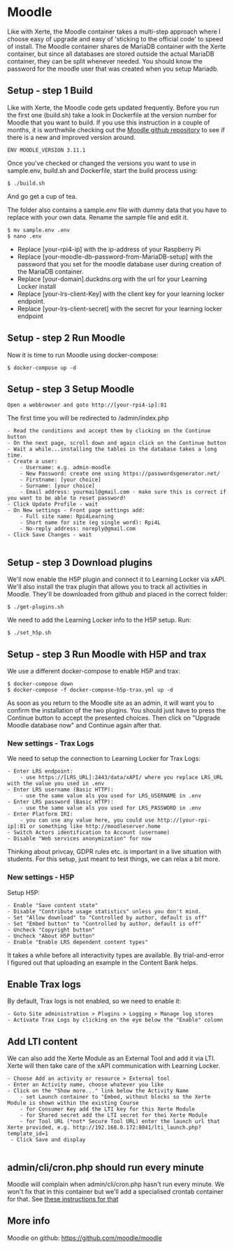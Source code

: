 # Moodle

Like with Xerte, the Moodle container takes a multi-step approach where I choose easy of upgrade and easy of 'sticking to the official code' to speed of install.
The Moodle container shares de MariaDB container with the Xerte container, but since all databases are stored outside the actual MariaDB container, they can be split whenever needed.
You should know the password for the moodle user that was created when you setup Mariadb.

## Setup - step 1 Build
Like with Xerte, the Moodle code gets updated frequently. Before you run the first one (build.sh) take a look in Dockerfile at the version number for Moodle that you want to build.
If you use this instruction in a couple of months, it is worthwhile checking out the [Moodle github repository](https://github.com/moodle/moodle/releases) to see if there is a new and improved version around.

```
ENV MOODLE_VERSION 3.11.1
```
Once you've checked or changed the versions you want to use in sample.env, build.sh and Dockerfile, start the build process using:
```
$ ./build.sh
```
And go get a cup of tea.

The folder also contains a sample.env file with dummy data that you have to replace with your own data. Rename the sample file and edit it.
```
$ mv sample.env .env
$ nano .env
```
- Replace [your-rpi4-ip] with the ip-address of your Raspberry Pi
- Replace [your-moodle-db-password-from-MariaDB-setup] with the password that you set for the moodle database user during creation of the MariaDB container.
- Replace [your-domain].duckdns.org with the url for your Learning Locker install
- Replace [your-lrs-client-Key] with the client key for your learning locker endpoint.
- Replace [your-lrs-client-secret] with the secret for your learning locker endpoint


## Setup - step 2 Run Moodle

Now it is time to run Moodle using docker-compose:
```
$ docker-compose up -d
```

## Setup - step 3 Setup Moodle

```
Open a webbrowser and goto http://[your-rpi4-ip]:81
```
The first time you will be redirected to /admin/index.php

```
- Read the conditions and accept them by clicking on the Continue button
- On the next page, scroll down and again click on the Continue button
- Wait a while...installing the tables in the database takes a long time.
- Create a user:
    - Username: e.g. admin-moodle
    - New Password: create one using https://passwordsgenerator.net/
    - Firstname: [your choice] 
    - Surname: [your choice]
    - Email address: yourmail@gmail.com - make sure this is correct if you want to be able to reset password!  
- Click Update Profile - wait
- On New settings - Front page settings add:
    - Full site name: Rpi4Learning
    - Short name for site (eg single word): Rpi4L   
    - No-reply address: noreply@gmail.com
- Click Save Changes - wait
   
```
## Setup - step 3 Download plugins

We'll now enable the H5P plugin and connect it to Learning Locker via xAPI. We'll also install the trax plugin that allows you to track all activities in Moodle. They'll be downloaded from github and placed in the correct folder:
```
$ ./get-plugins.sh
```
We need to add the Learning Locker info to the H5P setup. Run:
```
$ ./set_h5p.sh
```
## Setup - step 3 Run Moodle with H5P and trax

We use a different docker-compose to enable H5P and trax:
```
$ docker-compose down
$ docker-compose -f docker-compose-h5p-trax.yml up -d
```
As soon as you return to the Moodle site as an admin, it will want you to confirm the installation of the two plugins. You should just have to press the Continue button to accept the presented choices. Then click on "Upgrade Moodle database now" and Continue again after that.

### New settings - Trax Logs
We need to setup the connection to Learning Locker for Trax Logs:
```
- Enter LRS endpoint:
    - use https://[LRS_URL]:2443/data/xAPI/ where you replace LRS_URL with the value you used in .env
- Enter LRS username (Basic HTTP):
    - use the same value als you used for LRS_USERNAME in .env
- Enter LRS password (Basic HTTP):
    - use the same value als you used for LRS_PASSWORD in .env    
- Enter Platform IRI:
    - you can use any value here, you could use http://[your-rpi-ip]:81 or something like http://moodleserver.home       
- Switch Actors identification to Account (username)
- Disable "Web services anonymization" for now
```
Thinking about privcay, GDPR rules etc. is important in a live situation with students. For this setup, just meant to test things, we can relax a bit more.

### New settings - H5P
Setup H5P:
```
- Enable "Save content state"
- Disable "Contribute usage statistics" unless you don't mind.
- Set "Allow download" to "Controlled by author, default is off"
- Set "Embed button" to "Controlled by author, default is off"
- Uncheck "Copyright button"
- Uncheck "About H5P button"
- Enable "Enable LRS dependent content types"
```
It takes a while before all interactivity types are available. By trial-and-error I figured out that uploading an example in the Content Bank helps.

## Enable Trax logs
By default, Trax logs is not enabled, so we need to enable it:
```
- Goto Site administration > Plugins > Logging > Manage log stores
- Activate Trax Logs by clicking on the eye below the "Enable" colomn
```

## Add LTI content
We can also add the Xerte Module as an External Tool and add it via LTI. Xerte will then take care of the xAPI communication with Learning Locker.

```
- Choose Add an activity or resource > External tool
- Enter an Activity name, choose whatever you like
- Click on the "Show more..." link below the Activity Name
    - set Launch container to "Embed, without blocks so the Xerte Module is shown within the existing Course
    - for Consumer Key add the LTI key for this Xerte Module
    - for Shared secret add the LTI secret for thei Xerte Module
    - for Tool URL (*not* Secure Tool URL) enter the launch url that Xerte provided, e.g. http://192.168.0.172:8041/lti_launch.php?template_id=1
 - Click Save and display
 
```


## admin/cli/cron.php should run every minute
Moodle will complain when admin/cli/cron.php hasn't run every minute. We won't fix that in this container but we'll add a specialised crontab container for that.
See [these instructions for that](https://github.com/PiAir/rpi4learning/blob/main/crontab/README.md)


## More info

Moodle on github: https://github.com/moodle/moodle

